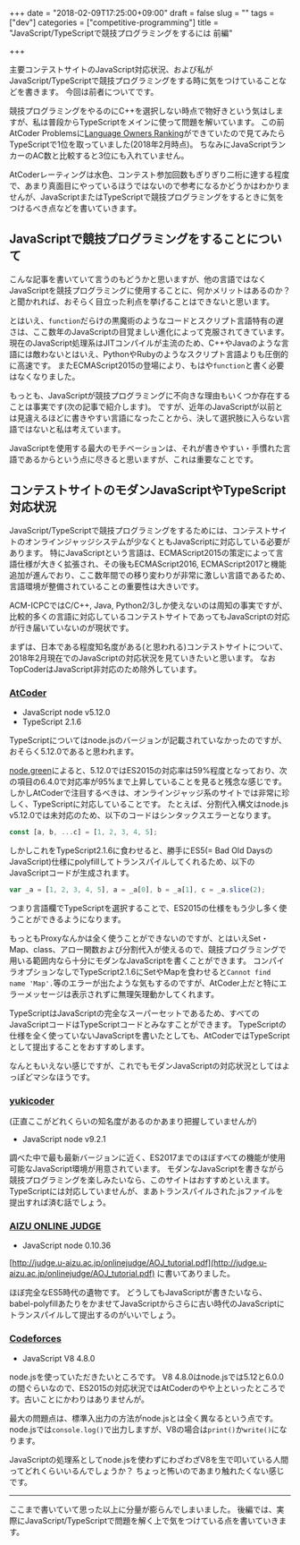 +++
date = "2018-02-09T17:25:00+09:00"
draft = false
slug = ""
tags = ["dev"]
categories = ["competitive-programming"]
title = "JavaScript/TypeScriptで競技プログラミングをするには 前編"

+++

主要コンテストサイトのJavaScript対応状況、および私がJavaScript/TypeScriptで競技プログラミングをする時に気をつけていることなどを書きます。
今回は前者についてです。

<!--more-->

競技プログラミングをやるのにC++を選択しない時点で物好きという気はしますが、私は普段からTypeScriptをメインに使って問題を解いています。
この前AtCoder Problemsに[Language Owners Ranking](http://kenkoooo.com/atcoder/?kind=lang)ができていたので見てみたらTypeScriptで1位を取っていました(2018年2月時点)。
ちなみにJavaScriptランカーのAC数と比較すると3位にも入れていません。

AtCoderレーティングは水色、コンテスト参加回数もぎりぎり二桁に達する程度で、あまり真面目にやっているほうではないので参考になるかどうかはわかりませんが、JavaScriptまたはTypeScriptで競技プログラミングをするときに気をつけるべき点などを書いていきます。

## JavaScriptで競技プログラミングをすることについて
こんな記事を書いていて言うのもどうかと思いますが、他の言語ではなくJavaScriptを競技プログラミングに使用することに、何かメリットはあるのか？と聞かれれば、おそらく目立った利点を挙げることはできないと思います。

とはいえ、`function`だらけの黒魔術のようなコードとスクリプト言語特有の遅さは、ここ数年のJavaScriptの目覚ましい進化によって克服されてきています。
現在のJavaScript処理系はJITコンパイルが主流のため、C++やJavaのような言語には敵わないとはいえ、PythonやRubyのようなスクリプト言語よりも圧倒的に高速です。
またECMAScript2015の登場により、もはや`function`と書く必要はなくなりました。

もっとも、JavaScriptが競技プログラミングに不向きな理由もいくつか存在することは事実です(次の記事で紹介します)。
ですが、近年のJavaScriptが以前とは見違えるほどに書きやすい言語になったことから、決して選択肢に入らない言語ではないと私は考えています。

JavaScriptを使用する最大のモチベーションは、それが書きやすい・手慣れた言語であるからという点に尽きると思いますが、これは重要なことです。

## コンテストサイトのモダンJavaScriptやTypeScript対応状況
JavaScript/TypeScriptで競技プログラミングをするためには、コンテストサイトのオンラインジャッジシステムが少なくともJavaScriptに対応している必要があります。
特にJavaScriptという言語は、ECMAScript2015の策定によって言語仕様が大きく拡張され、その後もECMAScript2016, ECMAScript2017と機能追加が進んでおり、ここ数年間での移り変わりが非常に激しい言語であるため、言語環境が整備されていることの重要性は大きいです。

ACM-ICPCではC/C++, Java, Python2/3しか使えないのは周知の事実ですが、比較的多くの言語に対応しているコンテストサイトであってもJavaScriptの対応が行き届いていないのが現状です。

まずは、日本である程度知名度がある(と思われる)コンテストサイトについて、2018年2月現在でのJavaScriptの対応状況を見ていきたいと思います。
なおTopCoderはJavaScript非対応のため除外しています。

### [AtCoder](http://atcoder.jp/)
* JavaScript node v5.12.0
* TypeScript 2.1.6

TypeScriptについてはnode.jsのバージョンが記載されていなかったのですが、おそらく5.12.0であると思われます。

[node.green](http://node.green)によると、5.12.0ではES2015の対応率は59%程度となっており、次の項目の6.4.0で対応率が95%まで上昇していることを見ると残念な感じです。
しかしAtCoderで注目するべきは、オンラインジャッジ系のサイトでは非常に珍しく、TypeScriptに対応していることです。
たとえば、分割代入構文はnode.js v5.12.0では未対応のため、以下のコードはシンタックスエラーとなります。
```javascript
const [a, b, ...c] = [1, 2, 3, 4, 5];
```
しかしこれをTypeScript2.1.6に食わせると、勝手にES5(= Bad Old DaysのJavaScript)仕様にpolyfillしてトランスパイルしてくれるため、以下のJavaScriptコードが生成されます。
```javascript
var _a = [1, 2, 3, 4, 5], a = _a[0], b = _a[1], c = _a.slice(2);
```
つまり言語欄でTypeScriptを選択することで、ES2015の仕様をもう少し多く使うことができるようになります。

もっともProxyなんかは全く使うことができないのですが、とはいえSet・Map、class、アロー関数および分割代入が使えるので、競技プログラミングで用いる範囲内なら十分にモダンなJavaScriptを書くことができます。
コンパイラオプションなしでTypeScript2.1.6にSetやMapを食わせると`Cannot find name 'Map'.`等のエラーが出たような気もするのですが、AtCoder上だと特にエラーメッセージは表示されずに無理矢理動かしてくれます。

TypeScriptはJavaScriptの完全なスーパーセットであるため、すべてのJavaScriptコードはTypeScriptコードとみなすことができます。
TypeScriptの仕様を全く使っていないJavaScriptを書いたとしても、AtCoderではTypeScriptとして提出することをおすすめします。

なんともいえない感じですが、これでもモダンJavaScriptの対応状況としてはよっぽどマシなほうです。

### [yukicoder](https://yukicoder.me/)
(正直ここがどれくらいの知名度があるのかあまり把握していませんが)

* JavaScript node v9.2.1

調べた中で最も最新バージョンに近く、ES2017までのほぼすべての機能が使用可能なJavaScript環境が用意されています。
モダンなJavaScriptを書きながら競技プログラミングを楽しみたいなら、このサイトはおすすめといえます。
TypeScriptには対応していませんが、まあトランスパイルされた.jsファイルを提出すれば済む話でしょう。

### [AIZU ONLINE JUDGE](https://qiita.com/konu96/items/0b403c1b32b9dafc5ff9)
* JavaScript node 0.10.36

[http://judge.u-aizu.ac.jp/onlinejudge/AOJ_tutorial.pdf](http://judge.u-aizu.ac.jp/onlinejudge/AOJ_tutorial.pdf) に書いてありました。

ほぼ完全なES5時代の遺物です。
どうしてもJavaScriptが書きたいなら、babel-polyfillあたりをかませてJavaScriptからさらに古い時代のJavaScriptにトランスパイルして提出するのがいいでしょう。

### [Codeforces](http://codeforces.com/)
* JavaScript V8 4.8.0

node.jsを使っていただきたいところです。
V8 4.8.0はnode.jsでは5.12と6.0.0の間ぐらいなので、ES2015の対応状況ではAtCoderのやや上といったところです。古いことにかわりはありませんが。

最大の問題点は、標準入出力の方法がnode.jsとは全く異なるという点です。
node.jsでは`console.log()`で出力しますが、V8の場合は`print()`か`write()`になります。

JavaScriptの処理系としてnode.jsを使わずにわざわざV8を生で叩いている人間ってどれくらいいるんでしょうか？
ちょっと怖いのであまり触れたくない感じです。

---

ここまで書いていて思った以上に分量が膨らんでしまいました。
後編では、実際にJavaScript/TypeScriptで問題を解く上で気をつけている点を書いていきます。

